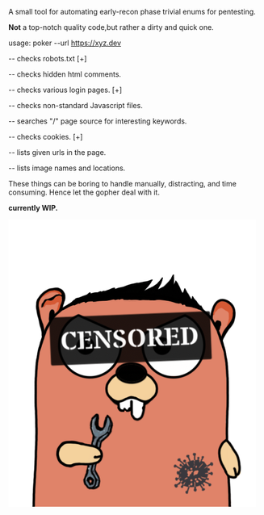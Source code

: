 A small tool for automating early-recon phase trivial enums for pentesting.

**Not** a top-notch quality code,but rather a dirty and quick one.

usage: poker --url https://xyz.dev


-- checks robots.txt [+]

-- checks hidden html comments.

-- checks various login pages. [+]

-- checks non-standard Javascript files.

-- searches "/" page source for interesting keywords.

-- checks cookies. [+]

-- lists given urls in the page.

-- lists image names and locations.

These things can be boring to handle manually, distracting, and time consuming. Hence let the gopher deal with it.

**currently WIP.**

![gopher](ico/gopher.png)
